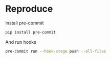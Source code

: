 # Reproduce

Install pre-commit

```bash
pip install pre-commit
```

And run hooks

```bash
pre-commit run --hook-stage push --all-files
```
